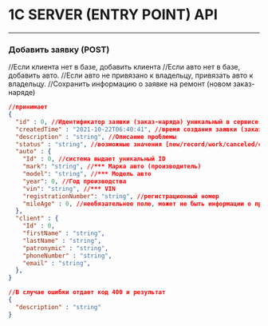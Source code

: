# 1C SERVER (ENTRY POINT) API
***

### Добавить заявку (POST)
//Если клиента нет в базе, добавить клиента
//Если авто нет в базе, добавить авто.
//Если авто не привязано к владельцу, привязать авто к владельцу. 
//Сохранить информацию о заявке на ремонт (новом заказ-наряде)
```json lines
//принимает
{
  "id" : 0, //Идентификатор заявки (заказ-наряда) уникальный в сервисе.
  "createdTime" : "2021-10-22T06:40:41", //время создания заявки (заказ-наряда)
  "description" : "string", //Описание проблемы
  "status" : "string", //возможные значения [new/record/work/canceled/closed]
  "auto" : {
    "Id" : 0, //система выдает уникальный ID
    "mark": "string", //*** Марка авто (производитель)
    "model": "string", //*** Модель авто
    "year": 0, //Год производства
    "vin": "string", //*** VIN
    "registrationNumber": "string", //регистрационный номер
    "mileAge" : 0, //необязательное поле, может не быть информации о пробеге
  },
  "client" : {
    "Id" : 0,
    "firstName" : "string",
    "lastName" : "string",
    "patronymic" : "string",
    "phoneNumber" : "string",
    "email" : "string",
  },
}

//В случае ошибки отдает код 400 и результат
{
  "description" : "string"
}
```


